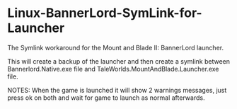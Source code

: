 # Linux-BannerLord-SymLink-for-Launcher
The Symlink workaround for the Mount and Blade II: BannerLord launcher.  

This will create a backup of the launcher and then create a symlink between Bannerlord.Native.exe file and TaleWorlds.MountAndBlade.Launcher.exe file.

NOTES: When the game is launched it will show 2 warnings messages, just press ok on both and wait for game to launch as normal afterwards.
